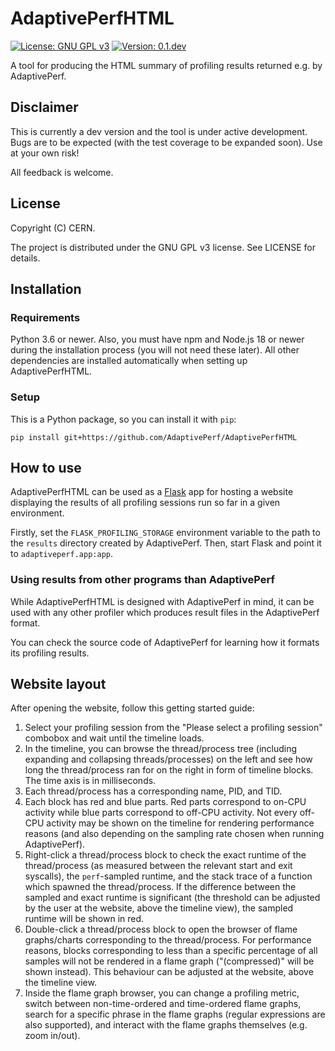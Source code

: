 # AdaptivePerfHTML
[![License: GNU GPL v3](https://img.shields.io/badge/license-GNU%20GPL%20v3-blue)]()
[![Version: 0.1.dev](https://img.shields.io/badge/version-0.1.dev-red)]()

A tool for producing the HTML summary of profiling results returned e.g. by AdaptivePerf.

## Disclaimer
This is currently a dev version and the tool is under active development. Bugs are to be expected (with the test coverage to be expanded soon). Use at your own risk!

All feedback is welcome.

## License
Copyright (C) CERN.

The project is distributed under the GNU GPL v3 license. See LICENSE for details.

## Installation
### Requirements
Python 3.6 or newer. Also, you must have npm and Node.js 18 or newer during the installation process (you will not need these later). All other dependencies are installed automatically when setting up AdaptivePerfHTML.

### Setup
This is a Python package, so you can install it with ```pip```:
```
pip install git+https://github.com/AdaptivePerf/AdaptivePerfHTML
```

## How to use
AdaptivePerfHTML can be used as a [Flask](https://flask.palletsprojects.com) app for hosting a website displaying the results of all profiling sessions run so far in a given environment.

Firstly, set the ```FLASK_PROFILING_STORAGE``` environment variable to the path to the ```results``` directory created by AdaptivePerf. Then, start Flask and point it to ```adaptiveperf.app:app```.

### Using results from other programs than AdaptivePerf
While AdaptivePerfHTML is designed with AdaptivePerf in mind, it can be used with any other profiler which produces result files in the AdaptivePerf format.

You can check the source code of AdaptivePerf for learning how it formats its profiling results.

## Website layout
After opening the website, follow this getting started guide:
1. Select your profiling session from the "Please select a profiling session" combobox and wait until the timeline loads.
2. In the timeline, you can browse the thread/process tree (including expanding and collapsing threads/processes) on the left and see how long the thread/process ran for on the right in form of timeline blocks. The time axis is in milliseconds.
3. Each thread/process has a corresponding name, PID, and TID.
4. Each block has red and blue parts. Red parts correspond to on-CPU activity while blue parts correspond to off-CPU activity. Not every off-CPU activity may be shown on the timeline for rendering performance reasons (and also depending on the sampling rate chosen when running AdaptivePerf).
5. Right-click a thread/process block to check the exact runtime of the thread/process (as measured between the relevant start and exit syscalls), the ```perf```-sampled runtime, and the stack trace of a function which spawned the thread/process. If the difference between the sampled and exact runtime is significant (the threshold can be adjusted by the user at the website, above the timeline view), the sampled runtime will be shown in red.
6. Double-click a thread/process block to open the browser of flame graphs/charts corresponding to the thread/process. For performance reasons, blocks corresponding to less than a specific percentage of all samples will not be rendered in a flame graph ("(compressed)" will be shown instead). This behaviour can be adjusted at the website, above the timeline view.
7. Inside the flame graph browser, you can change a profiling metric, switch between non-time-ordered and time-ordered flame graphs, search for a specific phrase in the flame graphs (regular expressions are also supported), and interact with the flame graphs themselves (e.g. zoom in/out).
